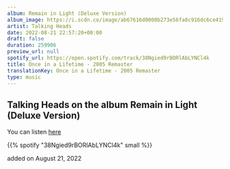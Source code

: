 ```yaml
---
album: Remain in Light (Deluxe Version)
album_image: https://i.scdn.co/image/ab67616d0000b273e56fa8c916dc6ce419dcf557
artist: Talking Heads
date: 2022-08-21 22:57:20+00:00
draft: false
duration: 259906
preview_url: null
spotify_url: https://open.spotify.com/track/38Ngied9rBORlAbLYNCl4k
title: Once in a Lifetime - 2005 Remaster
translationKey: Once in a Lifetime - 2005 Remaster
type: music
---
```


## Talking Heads on the album Remain in Light (Deluxe Version)

You can listen [here](https://open.spotify.com/track/38Ngied9rBORlAbLYNCl4k)

{{% spotify "38Ngied9rBORlAbLYNCl4k" small %}}

added on August 21, 2022